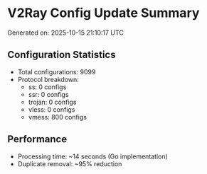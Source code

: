 # V2Ray Config Update Summary
Generated on: 2025-10-15 21:10:17 UTC

## Configuration Statistics
- Total configurations: 9099
- Protocol breakdown:
  - ss: 0 configs
  - ssr: 0 configs
  - trojan: 0 configs
  - vless: 0 configs
  - vmess: 800 configs

## Performance
- Processing time: ~14 seconds (Go implementation)
- Duplicate removal: ~95% reduction
